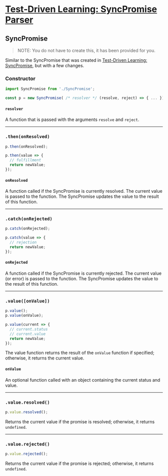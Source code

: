 # [Test-Driven Learning: SyncPromise Parser](../README.md)

## SyncPromise

> NOTE: You do not have to create this, it has been provided for you.

Similar to the SyncPromise that was created in [Test-Driven Learning: SyncPromise](https://github.com/jason-whitted/tdl-syncpromise), but with a few changes.

### Constructor
```js
import SyncPromise from './SyncPromise';

const p = new SyncPromise( /* resolver */ (resolve, reject) => { ... });
```
#### `resolver`
A function that is passed with the arguments `resolve` and `reject`.

-----
### `.then(onResolved)`
```js
p.then(onResolved);

p.then(value => {
  // fulfillment
  return newValue;
});
```
#### `onResolved`
A function called if the SyncPromise is currently resolved.  The current value is passed to the function.  The SyncPromise updates the value to the result of this function.

-----
### `.catch(onRejected)`
```js
p.catch(onRejected);

p.catch(value => {
  // rejection
  return newValue;
});
```

#### `onRejected`
A function called if the SyncPromise is currently rejected.  The current value (or error) is passed to the function.  The SyncPromise updates the value to the result of this function.

-----
### `.value([onValue])`
```js
p.value();
p.value(onValue);

p.value(current => {
  // current.status
  // current.value
  return newValue;
});
```
The value function returns the result of the `onValue` function if specified; otherwise, it returns the current value.

#### `onValue`
An optional function called with an object containing the current status and value.

-----
### `.value.resolved()`
```js
p.value.resolved();
```
Returns the current value if the promise is resolved; otherwise, it returns `undefined`.

-----
### `.value.rejected()`
```js
p.value.rejected();
```
Returns the current value if the promise is rejected; otherwise, it returns `undefined`.
